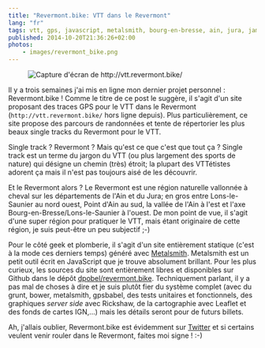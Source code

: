 ```yaml
---
title: "Revermont.bike: VTT dans le Revermont"
lang: "fr"
tags: vtt, gps, javascript, metalsmith, bourg-en-bresse, ain, jura, jamstack
published: 2014-10-20T21:36:26+02:00
photos:
    - images/revermont_bike.png
---
```


<figure class="object-center">
<img loading="lazy" src="/images/660x/revermont_bike.png" alt="Capture d'écran de
http://vtt.revermont.bike/"></a>
</figure>

Il y a trois semaines j'ai mis en ligne mon dernier projet personnel&nbsp;:
Revermont.bike&nbsp;! Comme le titre de ce post le suggère, il s'agit d'un site
proposant des traces GPS pour le VTT dans le
Revermont (`http://vtt.revermont.bike/` hors ligne depuis). Plus particulièrement, ce site propose
des parcours de randonnées et tente de
répertorier les plus beaux single tracks du Revermont pour le
VTT.

Single track&nbsp;? Revermont&nbsp;? Mais qu'est ce que c'est que tout ça&nbsp;?
Single track est un terme du
jargon du VTT (ou plus largement des
sports de nature) qui désigne un chemin (très) étroit; la plupart des VTTétistes
adorent ça mais il n'est pas toujours aisé de les découvrir.

Et le Revermont alors&nbsp;? Le
Revermont est une région naturelle
vallonnée à cheval sur les départements de l'Ain et du Jura; en gros entre
Lons-le-Saunier au nord ouest, Point d'Ain au sud, la vallée de l'Ain à l'est et
l'axe Bourg-en-Bresse/Lons-le-Saunier à l'ouest. De mon point de vue, il s'agit
d'une super région pour pratiquer le VTT, mais étant originaire de cette
région, je suis peut-être un
peu subjectif ;-)

Pour le côté geek et plomberie, il s'agit d'un site entièrement statique (c'est
à la mode ces derniers temps) généré avec
[Metalsmith](http://www.metalsmith.io/).  Metalsmith est un petit outil écrit en
JavaScript que je trouve absolument brillant. Pour les plus curieux, les sources
du site sont entièrement libres et disponibles sur Github dans le dépôt
[dpobel/revermont.bike](https://github.com/dpobel/revermont.bike/).
Techniquement parlant, il y a pas mal de choses à dire et je suis plutôt fier du
système complet (avec du grunt, bower, metalsmith, gpsbabel, des tests unitaires
et fonctionnels, des graphiques *server side* avec Rickshaw, de la cartographie
avec Leaflet et des fonds de cartes IGN,…) mais les détails seront pour de
futurs billets.

Ah, j'allais oublier, Revermont.bike est évidemment sur
[Twitter](https://twitter.com/Revermont_bike) et si certains
veulent venir rouler dans le Revermont, faites moi signe&nbsp;!&nbsp;:-)
